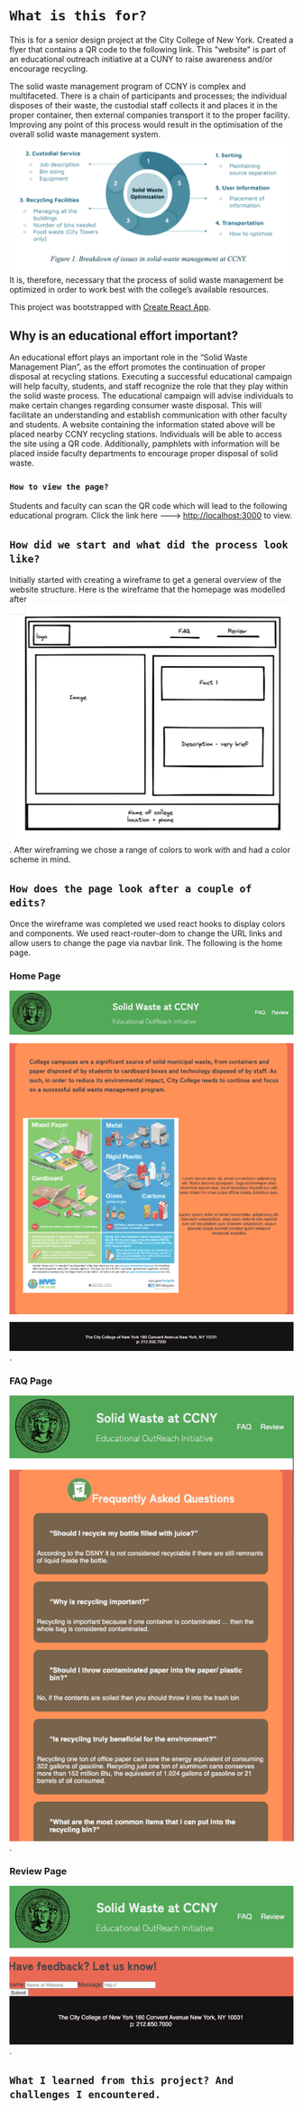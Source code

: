 #  `What is this for?`
This is for a senior design project at the City College of New York. Created a flyer that contains a QR code to the following link. This "website" is part of an educational outreach initiative at a CUNY to raise awareness and/or encourage recycling.

The solid waste management program of CCNY is complex and multifaceted. There is a chain of participants and processes; the individual disposes of their waste, the custodial staff collects it and places it in the proper container, then external companies transport it to the proper facility. Improving any point of this process would result in the optimisation of the overall solid waste management system.
![Example of a completed application.](./src/images/readMeImage.png)
It is, therefore, necessary that the process of solid waste management be optimized in order to work best with the college’s available resources. 

This project was bootstrapped with [Create React App](https://github.com/facebook/create-react-app).

## Why is an educational effort important?

An educational effort plays an important role in the “Solid Waste Management Plan”, as the effort promotes the continuation of proper disposal at recycling stations. Executing a successful educational campaign will help faculty, students, and staff recognize the role that they play within the solid waste process. The educational campaign will advise individuals to make certain changes regarding consumer waste disposal. This will facilitate an understanding and establish communication with other faculty and students. A website containing the information stated above will be placed nearby CCNY recycling stations. Individuals will be able to access the site using a QR code. Additionally, pamphlets with information will be placed inside faculty departments to encourage proper disposal of solid waste.



### `How to view the page?`

Students and faculty can scan the QR code which will lead to the following educational program.
Click the link here ---> [http://localhost:3000](http://localhost:3000) to view.

## `How did we start and what did the process look like?`

Initially started with creating a wireframe to get a general overview of the website structure. Here is the wireframe that the homepage was modelled after ![Example of a completed application.](./src/images/wireframe.png). After wireframing we chose a range of colors to work with and had a color scheme in mind.

## `How does the page look after a couple of edits?`
Once the wireframe was completed we used react hooks to display colors and components. We used react-router-dom to change the URL links and allow users to change the page via navbar link. The following is the home page.
### Home Page 
![Example of a completed application.](./src/images/sample1.png).

### FAQ Page
![Example of a completed application.](./src/images/sample2.png).

### Review Page
![Example of a completed application.](./src/images/sample3.png).

## `What I learned from this project? And challenges I encountered.`
